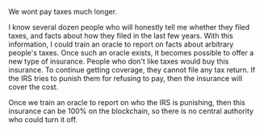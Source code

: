 We wont pay taxes much longer.

I know several dozen people who will honestly tell me whether they filed taxes, and facts about how they filed in the last few years.
With this information, I could train an oracle to report on facts about arbitrary people's taxes.
Once such an oracle exists, it becomes possible to offer a new type of insurance.
People who don't like taxes would buy this insurance. To continue getting coverage, they cannot file any tax return.
If the IRS tries to punish them for refusing to pay, then the insurance will cover the cost.

Once we train an oracle to report on who the IRS is punishing, then this insurance can be 100% on the blockchain, so there is no central authority who could turn it off.